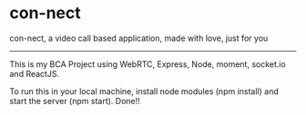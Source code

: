 # con-nect
con-nect, a video call based application, made with love, just for you

-------------------------------------------------------------------------

This is my BCA Project using WebRTC, Express, Node, moment, socket.io and ReactJS.

To run this in your local machine, install node modules (npm install) and start the server (npm start). Done!!
